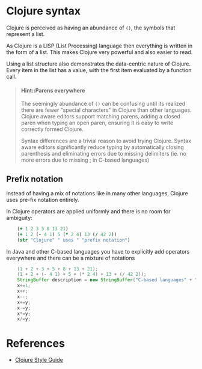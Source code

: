 # Clojure syntax

  Clojure is perceived as having an abundance of `()`, the symbols that represent a list.

  As Clojure is a LISP (List Processing) language then everything is written in the form of a list.  This makes Clojure very powerful and also easier to read.

  Using a list structure also demonstrates the data-centric nature of Clojure.  Every item in the list has a value, with the first item evaluated by a function call.

> #### Hint::Parens everywhere
>
> The seemingly abundance of `()` can be confusing until its realized there are fewer "special characters" in Clojure than other languages.  Clojure aware editors support matching parens, adding a closed paren when typing an open paren, ensuring it is easy to write correctly formed Clojure.
>
> Syntax differences are a trivial reason to avoid trying Clojure.  Syntax aware editors significantly reduce typing by automatically closing parenthesis and eliminating errors due to missing delimiters (ie. no more errors due to missing ; in C-based languages)

## Prefix notation

  Instead of having a mix of notations like in many other languages, Clojure uses pre-fix notation entirely.

  In Clojure operators are applied uniformly and there is no room for ambiguity:

```clojure
    (+ 1 2 3 5 8 13 21)
    (+ 1 2 (- 4 1) 5 (* 2 4) 13 (/ 42 2))
    (str "Clojure" " uses " "prefix notation")
```

  In Java and other C-based languages you have to explicitly add operators everywhere and there can be a mixture of notations

```java
    (1 + 2 + 3 + 5 + 8 + 13 + 21);
    (1 + 2 + (- 4 1) + 5 + (* 2 4) + 13 + (/ 42 2));
    StringBuffer description = new StringBuffer("C-based languages" + " mix " + "notation");
    x+=1;
    x++;
    x--;
    x+=y;
    x-=y;
    x*=y;
    x/=y;
```

# References

* [Clojure Style Guide](https://github.com/bbatsov/clojure-style-guide)
